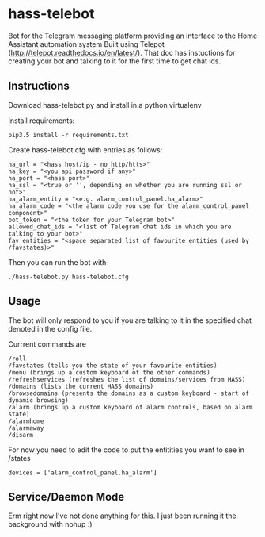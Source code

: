 # hass-telebot
Bot for the Telegram messaging platform providing an interface to the Home Assistant automation system
Built using Telepot (http://telepot.readthedocs.io/en/latest/). That doc has instuctions for creating your bot and talking to it for the first time to get chat ids.

## Instructions

Download hass-telebot.py and install in a python virtualenv

Install requirements:
```
pip3.5 install -r requirements.txt
```

Create hass-telebot.cfg with entries as follows:

```
ha_url = "<hass host/ip - no http/htts>"
ha_key = "<you api password if any>"
ha_port = "<hass port>"
ha_ssl = "<true or '', depending on whether you are running ssl or not>"
ha_alarm_entity = "<e.g. alarm_control_panel.ha_alarm>"
ha_alarm_code = "<the alarm code you use for the alarm_control_panel component>"
bot_token = "<the token for your Telegram bot>"
allowed_chat_ids = "<list of Telegram chat ids in which you are talking to your bot>"
fav_entities = "<space separated list of favourite entities (used by /favstates)>"
```

Then you can run the bot with

```
./hass-telebot.py hass-telebot.cfg
```

## Usage

The bot will only respond to you if you are talking to it in the specified chat denoted in the config file.

Currrent commands are
```
/roll
/favstates (tells you the state of your favourite entities)
/menu (brings up a custom keyboard of the other commands)
/refreshservices (refreshes the list of domains/services from HASS)
/domains (lists the current HASS domains)
/browsedomains (presents the domains as a custom keyboard - start of dynamic browsing)
/alarm (brings up a custom keyboard of alarm controls, based on alarm state)
/alarmhome
/alarmaway
/disarm
```
For now you need to edit the code to put the entitities you want to see in /states
```
devices = ['alarm_control_panel.ha_alarm']
```

## Service/Daemon Mode
Erm right now I've not done anything for this. I just been running it the background with nohup :)
